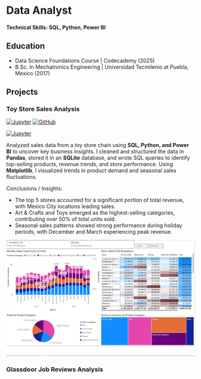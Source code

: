 # Data Analyst

#### Technical Skills: SQL, Python, Power BI

## Education
- Data Science Foundations Course | Codecademy (2025)
- B.Sc. In Mechatronics Engineering | Universidad Tecmilenio at Puebla, Mexico (2017)


## Projects
### Toy Store Sales Analysis
[![Jupyter](https://img.shields.io/badge/Jupyter-Open_Notebook-F37626?style=flat&logo=jupyter&logoColor=white)](https://samnocheb.github.io/my-portfolio/projects/toystore_analysis.html)     [![GitHub](https://img.shields.io/badge/GitHub-View_on_GitHub-24292e?style=flat&logo=github&logoColor=white)](https://github.com/samnocheb/Toy-Store-Sales-Analysis)


[![Jupyter](https://img.shields.io/badge/Jupyter-Open_Notebook-F37626?style=flat&logo=jupyter&logoColor=white)](https://samnocheb.github.io/my-portfolio/projects/toystore_dashboard.html)

Analyzed sales data from a toy store chain using **SQL, Python, and Power BI** to uncover key business insights. I cleaned and structured the data in **Pandas**, stored it in an **SQLite** database, and wrote SQL queries to identify top-selling products, revenue trends, and store performance. Using **Matplotlib**, I visualized trends in product demand and seasonal sales fluctuations.

Conclusions / Insights:

- The top 5 stores accounted for a significant portion of total revenue, with Mexico City locations leading sales.
- Art & Crafts and Toys emerged as the highest-selling categories, contributing over 50% of total units sold.
- Seasonal sales patterns showed strong performance during holiday periods, with December and March experiencing peak revenue.

![Toy Store Analysis in Power BI](/img/project1/Dashboard_capture.PNG)

### Glassdoor Job Reviews Analysis
